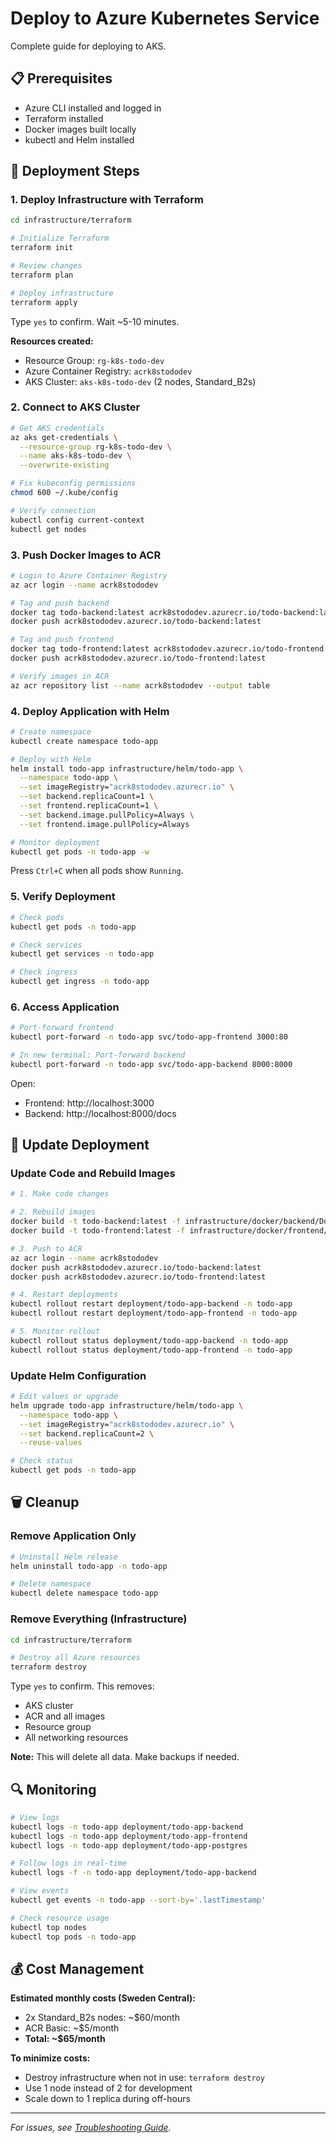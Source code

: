 # Deploy to Azure Kubernetes Service

Complete guide for deploying to AKS.

## 📋 Prerequisites

- Azure CLI installed and logged in
- Terraform installed
- Docker images built locally
- kubectl and Helm installed

## 🚀 Deployment Steps

### 1. Deploy Infrastructure with Terraform

```bash
cd infrastructure/terraform

# Initialize Terraform
terraform init

# Review changes
terraform plan

# Deploy infrastructure
terraform apply
```

Type `yes` to confirm. Wait ~5-10 minutes.

**Resources created:**

- Resource Group: `rg-k8s-todo-dev`
- Azure Container Registry: `acrk8stododev`
- AKS Cluster: `aks-k8s-todo-dev` (2 nodes, Standard_B2s)

### 2. Connect to AKS Cluster

```bash
# Get AKS credentials
az aks get-credentials \
  --resource-group rg-k8s-todo-dev \
  --name aks-k8s-todo-dev \
  --overwrite-existing

# Fix kubeconfig permissions
chmod 600 ~/.kube/config

# Verify connection
kubectl config current-context
kubectl get nodes
```

### 3. Push Docker Images to ACR

```bash
# Login to Azure Container Registry
az acr login --name acrk8stododev

# Tag and push backend
docker tag todo-backend:latest acrk8stododev.azurecr.io/todo-backend:latest
docker push acrk8stododev.azurecr.io/todo-backend:latest

# Tag and push frontend
docker tag todo-frontend:latest acrk8stododev.azurecr.io/todo-frontend:latest
docker push acrk8stododev.azurecr.io/todo-frontend:latest

# Verify images in ACR
az acr repository list --name acrk8stododev --output table
```

### 4. Deploy Application with Helm

```bash
# Create namespace
kubectl create namespace todo-app

# Deploy with Helm
helm install todo-app infrastructure/helm/todo-app \
  --namespace todo-app \
  --set imageRegistry="acrk8stododev.azurecr.io" \
  --set backend.replicaCount=1 \
  --set frontend.replicaCount=1 \
  --set backend.image.pullPolicy=Always \
  --set frontend.image.pullPolicy=Always

# Monitor deployment
kubectl get pods -n todo-app -w
```

Press `Ctrl+C` when all pods show `Running`.

### 5. Verify Deployment

```bash
# Check pods
kubectl get pods -n todo-app

# Check services
kubectl get services -n todo-app

# Check ingress
kubectl get ingress -n todo-app
```

### 6. Access Application

```bash
# Port-forward frontend
kubectl port-forward -n todo-app svc/todo-app-frontend 3000:80

# In new terminal: Port-forward backend
kubectl port-forward -n todo-app svc/todo-app-backend 8000:8000
```

Open:

- Frontend: http://localhost:3000
- Backend: http://localhost:8000/docs

## 🔄 Update Deployment

### Update Code and Rebuild Images

```bash
# 1. Make code changes

# 2. Rebuild images
docker build -t todo-backend:latest -f infrastructure/docker/backend/Dockerfile .
docker build -t todo-frontend:latest -f infrastructure/docker/frontend/Dockerfile .

# 3. Push to ACR
az acr login --name acrk8stododev
docker push acrk8stododev.azurecr.io/todo-backend:latest
docker push acrk8stododev.azurecr.io/todo-frontend:latest

# 4. Restart deployments
kubectl rollout restart deployment/todo-app-backend -n todo-app
kubectl rollout restart deployment/todo-app-frontend -n todo-app

# 5. Monitor rollout
kubectl rollout status deployment/todo-app-backend -n todo-app
kubectl rollout status deployment/todo-app-frontend -n todo-app
```

### Update Helm Configuration

```bash
# Edit values or upgrade
helm upgrade todo-app infrastructure/helm/todo-app \
  --namespace todo-app \
  --set imageRegistry="acrk8stododev.azurecr.io" \
  --set backend.replicaCount=2 \
  --reuse-values

# Check status
kubectl get pods -n todo-app
```

## 🗑️ Cleanup

### Remove Application Only

```bash
# Uninstall Helm release
helm uninstall todo-app -n todo-app

# Delete namespace
kubectl delete namespace todo-app
```

### Remove Everything (Infrastructure)

```bash
cd infrastructure/terraform

# Destroy all Azure resources
terraform destroy
```

Type `yes` to confirm. This removes:

- AKS cluster
- ACR and all images
- Resource group
- All networking resources

**Note:** This will delete all data. Make backups if needed.

## 🔍 Monitoring

```bash
# View logs
kubectl logs -n todo-app deployment/todo-app-backend
kubectl logs -n todo-app deployment/todo-app-frontend
kubectl logs -n todo-app deployment/todo-app-postgres

# Follow logs in real-time
kubectl logs -f -n todo-app deployment/todo-app-backend

# View events
kubectl get events -n todo-app --sort-by='.lastTimestamp'

# Check resource usage
kubectl top nodes
kubectl top pods -n todo-app
```

## 💰 Cost Management

**Estimated monthly costs (Sweden Central):**

- 2x Standard_B2s nodes: ~$60/month
- ACR Basic: ~$5/month
- **Total: ~$65/month**

**To minimize costs:**

- Destroy infrastructure when not in use: `terraform destroy`
- Use 1 node instead of 2 for development
- Scale down to 1 replica during off-hours

---

_For issues, see [Troubleshooting Guide](./troubleshooting.md)._
